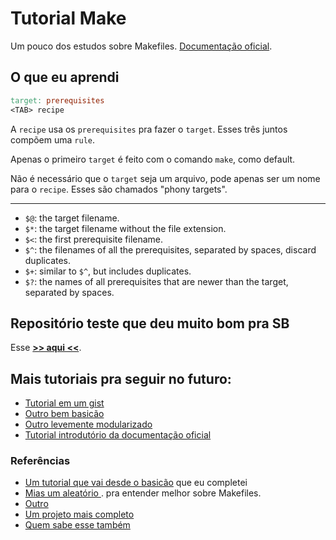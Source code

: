# Tutorial Make
Um pouco dos estudos sobre Makefiles. [Documentação oficial](https://www.gnu.org/software/make/manual/make.html).

## O que eu aprendi
```Makefile
target: prerequisites
<TAB> recipe
```

A `recipe` usa os `prerequisites` pra fazer o `target`. Esses três juntos 
compõem uma `rule`.

Apenas o primeiro `target` é feito com o comando `make`, como default.

Não é necessário que o `target` seja um arquivo, pode apenas ser um nome para o 
`recipe`. Esses são chamados "phony targets".

---
- `$@`: the target filename.
- `$*`: the target filename without the file extension.
- `$<`: the first prerequisite filename.
- `$^`: the filenames of all the prerequisites, separated by spaces, discard duplicates.
- `$+`: similar to `$^`, but includes duplicates.
- `$?`: the names of all prerequisites that are newer than the target, separated by spaces.


## Repositório teste que deu muito bom pra SB
Esse **[>> aqui <<](https://github.com/yudi-azvd/sb-test)**.


## Mais tutoriais pra seguir no futuro:
- [Tutorial em um gist](https://gist.github.com/isaacs/62a2d1825d04437c6f08)
- [Outro bem basicão](https://cs.colby.edu/maxwell/courses/tutorials/maketutor/)
- [Outro levemente modularizado](https://github.com/remonbonbon/makefile-example)
- [Tutorial introdutório da documentação oficial](https://www.gnu.org/software/make/manual/make.html#Introduction)

### Referências
- [Um tutorial que vai desde o basicão](https://opensource.com/article/18/8/what-how-makefile) que eu completei
- [Mias um aleatório ](https://www3.ntu.edu.sg/home/ehchua/programming/cpp/gcc_make.html#zz-2.2).
pra entender melhor sobre Makefiles.
- [Outro](https://spin.atomicobject.com/2016/08/26/makefile-c-projects/)
- [Um projeto mais completo](https://www.partow.net/programming/makefile/index.html)
- [Quem sabe esse também](https://avikdas.com/2019/12/16/makefiles-for-c-cpp-projects.html)
